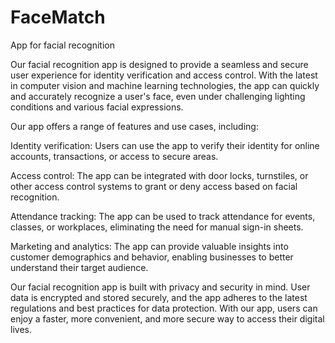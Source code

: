 # FaceMatch
App for facial recognition

Our facial recognition app is designed to provide a seamless and secure user experience for identity verification and access control. With the latest in computer vision and machine learning technologies, the app can quickly and accurately recognize a user's face, even under challenging lighting conditions and various facial expressions.

Our app offers a range of features and use cases, including:

Identity verification: Users can use the app to verify their identity for online accounts, transactions, or access to secure areas.

Access control: The app can be integrated with door locks, turnstiles, or other access control systems to grant or deny access based on facial recognition.

Attendance tracking: The app can be used to track attendance for events, classes, or workplaces, eliminating the need for manual sign-in sheets.

Marketing and analytics: The app can provide valuable insights into customer demographics and behavior, enabling businesses to better understand their target audience.

Our facial recognition app is built with privacy and security in mind. User data is encrypted and stored securely, and the app adheres to the latest regulations and best practices for data protection. With our app, users can enjoy a faster, more convenient, and more secure way to access their digital lives.
